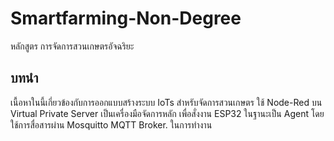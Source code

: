 # Smartfarming-Non-Degree
หลักสูตร การจัดการสวนเกษตรอัจฉริยะ 

## บทนำ
เนื้อหาในนี้เกี่ยวข้องกับการออกแบบสร้างระบบ IoTs สำหรับจัดการสวนเกษตร ใช้ Node-Red บน Virtual Private Server เป็นเครื่องมือจัดการหลัก เพื่อสั่งงาน ESP32 ในฐานะเป็น Agent โดยใช้การสื่อสารผ่าน Mosquitto MQTT Broker. ในการทำงาน
